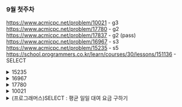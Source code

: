 
### 9월 첫주차
https://www.acmicpc.net/problem/10021 - g3<br>
https://www.acmicpc.net/problem/17780 - g2<br>
https://www.acmicpc.net/problem/17837 - g2 (pass)<br>
https://www.acmicpc.net/problem/16967 - s3<br>
https://www.acmicpc.net/problem/15235 - s5<br>
https://school.programmers.co.kr/learn/courses/30/lessons/151136 - SELECT <br>



<details>
  <summary>15235</summary>
  어우 영어 울렁증 스껄~
  input)
  - N, 참가자의 수 
  - N개의 정수 (각 참가자에게 먹일 피자 조각 수)
  - 최소 1조각, 최대 100조각
  - 피자 줄 때마다 1초

  output)
  - 각 참가자가 필요한 모든 조각을 얻는 시간

  4
  1 3 1 4
  받는 순서 :
  1,2,3,4,2,4,2,4,4
  시간 : 
  1,2,3,4,5,6,7,8,9

  1 7 3 9

  **문제 풀이)**
  (1,1)
  (2,3)
  (3,1)
  (4,4)
  요렇게 input 배열을 담아두고..
  반복문 돌면서 
  key 의 value 를 보고
  만약 value >= 1 이라면
  value -1 을 한 다음에 
  시간 +=1

  만약 value ==1 이라면
  시간 +=1 한 다음에 
  현재 시간을 출력용 배열[key-1] 에 담고
  value -1을 한 다음에
  넘어가유 

  만약 value ==0 이라면
  바로 다음 배열 인자를 확인한다.
  continue 

  마지막으로, 반복문 다 돌고 나면
  return 을 출력배열을 하면 될듯 하다. 

  요런식으로 .. 하면 되려나?

  근데 의문점)
  반복문을 어떻게 끝낼 수 있을까?
  -> while any 라는 개념을 썼다. 
  파이썬 내장함수 중 any()와 all()이 있다. 둘은 아큐먼트로 iterable한 객체를 받는데 이 객체를 돌면서 조건을 검사해 답을 True/False의 답을 반환한다.

  any() : 하나라도 True인게 있으면 True
  all() : 모두 True여야 True 반환
  쉽게 생각해 any는 or, all은 and 연산이라 보면 된다.

  그냥 while True 해버리기엔 조건이 필요했기 때문에,,
  새롭게 알고간다.

  ![image](image.png)

</details>

<details>
  <summary>16967</summary>
  뭔소리야...
  
  H x w 인 배열 A 와 두 정수 X,Y 
  
  크기가 (H+X) x (W+Y) 인 배열 B 는 
  
  배열 A 와 배열 A 를 아래로 X칸, 오른쪽으로 Y 칸 이동시킨 배열을 겹쳐 만들수있다.
  
  배열 B 가만든다고? 먼소리야

  그니까 B  == (H-X) x (W-Y) (A 배열이 이동한 값)
  
  B 배열의 값은 최종적으로 A 배열을 이동한 값과 합쳐or 안합쳐진 값인것같음
  이 소리인것같은디?
  

  H W X Y
  
  2 4 1 1

  2행 4열의 크기를 가진 A 
  
  H+X = 3 이니까 3줄, W+Y = 5니까 5열 (3행 5열)
  
  B 의 배열 입력 
  
  1 2 3 4 0
  
  5 7 9 11 4
  
  0 5 6 7 8
  
  B 는 n x n 배열
  

  B[i][j] 가 두 배열 모두에 포함되지 않으면 0이기 때문에
  
  B[0][4] 가 두 배열 모두에 포함되지 않는다 즉, (0,4) 가 A 에없다고?
  
  B[2][1] 가 두 배열에 모두에 포함되면 0 이외의 값
  
  ex ) 
  
  B[2][1] = 5이기 때문에,,, 이게 A[2][1] + A[1][0] = 5 
  일수도잇고,,
  
  B[2][1] = 5 가 두 배열 중 하나에 포함되면 B[2][1] = A[2][1] or A[1][0]
  
  이다..?

  으음..
  
  B[2][0] = 0 => (2,0) 이 A 에 없다. 그렇다는 소리는,, A의
  A[2][*] 요 행은 다 없고, 이동한 값만 존재한다는소리아닐까?
  

  B[2][1] = A[1][0] = 5 
  
  B[2][2] = A[1][1] = 6
  
  B[2][3] = A[1][2] = 7
  
  B[2][4] = A[1][3] = 8
  

  그러면 
  
  B[0][4] 역시도 (0,4) 가 A 에 없으니까.. A를 이동한 값은 존재한다는 소리인가
  

  약간 답만보고 유추를 해보자. 머리터질것가트니깐.
  
  1 2 3 4
  
  5 6 7 8 
  

  1 2 3 4 0
  
  5 6+1 7+2 8+3 4
  
  0 5 6 7 8
  
  오른쪽으로 한칸 아래로 한칸
  내가 너무 어렵게 생각했다..
  다른 예제를 보고 더 생각해보자

  H W X Y
  
  3 3 2 1
  
  A : 3 행 3열
  
  오른쪽으로 1칸, 아래로 두칸움직임

  1 2 3 0
  
  4 5 6 0
  
  7 9 11 3
  
  0 4 5 6
  
  0 7 8 9
  
  A[2][1] 부터 겹치게 된다. 그렇다는 소리는? 그 전까지는 안겹친다는 것
  
  A[0][0] = B[0][0] = 1
  
  그 논리로 A 가
  
  1 2 3 
  
  4 5 6
  
  7 ? ? 로 구성됨을 알 수 있다.
  
  그럼 우리가 알아야 하는건 A[2][1], A[2][2] 만 알면 A 출력가능

  B[2][1] = A[2][1] +A[0][0] = 9 니까, A[2][1] = 8
  
  B[2][2] = A[2][2] +A[0][1] = 11이니까, A[2][2] = 9

  즉 남은 2개의 숫자는 8과 9이다.
  
  A 는 
  
  1 2 3
  
  4 5 6
  
  7 8 9

  이걸 코드로 만들어보면 되는데 응..

  저기서 A[2][0] 까지는 했다 쳐, 근데 남은 개수가 몇개인지 어케알지?
  
  음.. 아 0인 것을 확인해서 할까? 아니야..
  A[2][1] ~ A[H-1][W-1] 을 알기 위해서는
  B[i][j] = A[i][j] + A[i-X][j-Y] 이기 때문에
  A[i][j] = B[i][j] - A[i-X][j-Y] 이다.
  ㅇㅋ 확인 
  
  느이아아아악! 거의 한시간 넘게..풀었는데!! 풀었어!! 이야각악!
  ![image](image_4.png)
  

</details>

<details>
  <summary>17780</summary>
  크기가 : N x N <br>
  말의 개수 : K 개 <br>
  하나의 말 위에 다른 말 올릴 수 있어<br>
  체스판 색 : 흰,빨,파 <br>
  방향 : 위, 아래, 왼, 오가 이미 정해져있다. <br>
  턴 한번 - 1~K 말 까지 순서대로 이동,
  말 하나 이동할 때 위에 올려진 말도 함께 이동,
  가장 아래에 있는 말만 이동,
  말이 4개 쌓이는 순간 게임 끝 <br>

  - A번 말이 이동하려는 칸이
    - if ) 흰색이면 -> 이동
      - if ) 말이 이미 존재하면 가장 위에 A 번 말을 올려놓
      - A,B,C 로 쌓여있고 D,E 가 있는 경우 D,E,A,B,C 순서로 쌓임 (스택?)
    - elif ) 빨간색 -> 이동 후 A 번 말과 그 위에 있는 모든 말의 쌓이 순서를 반대로 바꿈
        - if ) 말 존재 x
          - A,B,C 이동 후 C,B,A 로 순서 변경
        - else)
          - A,D,F,G 이동 후 E,C,B 가 있다면 E,C,B,G,F,D,A 로 쌓임
    - elif) 파란색 -> A 의 이동 방향을 반대로, 한칸 이동
      - if ) 이동하는 칸이 파란색이라면, 방향만 바꾸고 이동x

    - all) 체스판 벗어나려는 경우
      - 방향만 바꾸고 이동 x

  개 어질어질하네<br>

  1,2,3,4 로 되어있으면 그 순서는 처음에만 숫자대로 가는듯<br>
  그 다음부터는 제일 밑에있는것부터 진행 -> 그 다음 위에 있는 거<br> 

  N,K<br>
  0 : 흰색, 1: 빨간색, 2: 파란색 <br>
  말의 정보는 행,열의 번호, 이동방향<br>
  이동방향 : 1,2,3,4 (오 왼 위 아래)<br>
  벌써 하기싫어 이야 써야하는 if 문이 아득하네<br>
  출력: 게임이 종료되는 턴의 번호 / <br>
  종료 조건 : 말이 4개 쌓이는 순간, /<br>
  만약 쌓이는 순간이 영영 없거나 턴이 1000이 넘어가면 종료 후 -1 출력<br>

  어 어렵다.<br>
  말의 정보를 K[0] = 하고 행,열,방향 담아두는건가?<br>
  그럼 이제 이동하고 부터의 순서는 큐나 스택에 담아두는건가?<br>
  같은 칸에 말이 여러개 있는지 , 그 순서를 어떻게 알고 정하지 <br>


  #### 시행착오 1)
  ![image](image_5.png)
  음.. 말의 개수가 4개인 경우를 못찾는것같음 
  느이이익
  모르겠다. 너무 오래고민해서 그만하겠다.
  ![image](image_6.png)
</details>
</details>





<details>
  <summary>10021</summary>

  i 는 (xi,yi)<br>
  i 와 j 사이의 수도관 비용 : (xi - xj)^2 + (yi - yj)^2 <br>
  비용이 100만원보다 적어야 함 <br>
  모든 밭을 연결하는 최소 금액 <br>
  이거 뭐 xi 면 x 곱하기 i 를 의미하는건가?.. 아닌듯 <br>

  
  사이에서 저 식을 사용했을 때 C 를 넘는 것만 , 모두 연결이 되어야 함.<br>
  이게 근데 3개만 있으리라는 보장이없자나
  각 좌표들을 다 돌면서,, 찾아야하는뎅
  어케찾지?
  그거 같은데 그.. 가지 ! 나뭇가지처럼 아 용어가 기억안남 그 어쨌든 노드를 잇는 값을 적어두고,, 이미 계산을 해뒀으면 방문하지 않아도 되는.. 
  bfs, dfs 중 하나 하면되는가 싶기도 해?
  근데? 만약 A,B,C가 있다면 A -> B 계산 완 ok 했는데 B -> A 계산 해버리면 어캄? 
  근데 만약 A 를 이미 방문해버렸다고 처리를 해버리면
  C,A 는 방문을 못해
  그래서 (A,B) 요렇게 해야하나? 그.. 그 가중치 노드 사이의 값이 이미 존재하면, 넘어가는... 그래서 각 노드의 방문배열이 아니라 노드사이의 값..존재여부로<br>
  (0,2),(5,0),(4,3) <br>

  dist[0][1] = dist[1][0]<br>
  dist[0][2] = dist[2][0]<br>
  dist[1][2] = dist[2][1]<br>
  (graph[0][0] - graph[1][0])**2 + (graph[0][1] - graph[1][1])**2 = dist[0][1] = dist[1][0]  <br>
  (graph[0][0] - graph[2][0])**2 + (graph[0][1] - graph[2][1])**2 = dist[0][2] = dist[2][0] <br>
  이걸 짜보면 될듯..?
  
```
import sys 
N,C = map(int,sys.stdin.readline().split())
graph = [list(map(int,sys.stdin.readline().split())) for _ in range(N)]
dist = [[0]*N for _ in range(N)]

answer = 0

# 각 노드간의 비용 구하기
# 비용 : (xi - xj)^2 + (yi - yj)^2

for i in range(N):
  for j in range(i+1,N):
    distance = (graph[i][0] - graph[j][0])**2 + (graph[i][1] -graph[j][1])**2
    # 이미 dist[i][j] 에 값이 존재하지 않는 경우에만

    if not dist[i][j]:
      dist[i][j] = dist[j][i] = distance
      if distance >= C:
        answer+=distance


print(answer)
```
여기까지 구현했을 때, 실패다.<br>
부족한점은, 최소 거리인데.<br>
지금 최소의 값인지 확인하는 과정이 없다.<br>
그리고 a - b - c 연결되어있음 되는데 지금 중복되는듯?<br>
dist[0][1] 와 dist[0][2] 중에 더작고 C 보다 큰거,만약 dist[0][2] 가되면
dist[1][2] 를 연결하면됨

이번에는 시간초과. 아무래도 for 문이 3중..이라서 
![image](image_7.png)

모르겠으니 찾아보겠다.
오호 .. 크루스칼 알고리즘이...[링크](https://joooosan.tistory.com/entry/%ED%81%AC%EB%A3%A8%EC%8A%A4%EC%B9%BC-%EC%95%8C%EA%B3%A0%EB%A6%AC%EC%A6%98)
이것이..바로..알고리즘?

  
</details>
</details>




<details>
  <summary> (프로그래머스)SELECT : 평균 일일 대여 요금 구하기</summary>
  느아아 sql 다 까먹었네...

  - 함수 : ROUND("값", "자리수")


  #### ROUND
  소수점 반올림 - (소수점 첫째자리 반올림의 경우)
  SELECT ROUND(1235.543)    --①
       , ROUND(1235.443)    --②
       , ROUND(1235.443, 0) --③
    FROM dual


  ①,②,③ 모두 소수점 첫번째 자리수를 반올림 한다. ①은 소수점 첫번째 자리수가 5이므로 반올림 되었고, ②는 4이므로 그냥 버려졌다. ③은 ①,②와 동일하게 소수점 첫번째 자리수를 반올림하는 것이며 두번째 파라미터(0)은 생략이 가능하다.


  ### 논리 연산자
  ![image](image_2.png)

  이외에 참고 하면 좋은 [링크](https://velog.io/@seanlee/%EB%A7%88%EC%BC%80%ED%84%B0%EB%A5%BC-%EC%9C%84%ED%95%9C-SQL-WHERE-%EC%A0%88%EC%9D%84-%ED%86%B5%ED%95%9C-%EC%A1%B0%EA%B1%B4%EB%B6%80-%EC%BF%BC%EB%A6%AC)
</details>

